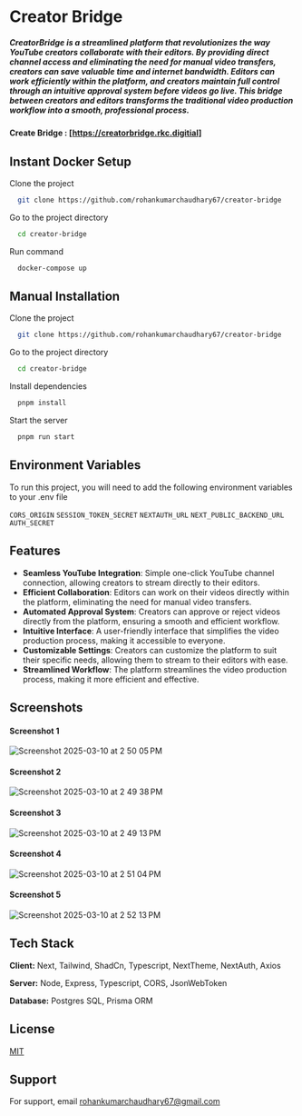 # **Creator Bridge**

##### CreatorBridge is a streamlined platform that revolutionizes the way YouTube creators collaborate with their editors. By providing direct channel access and eliminating the need for manual video transfers, creators can save valuable time and internet bandwidth. Editors can work efficiently within the platform, and creators maintain full control through an intuitive approval system before videos go live. This bridge between creators and editors transforms the traditional video production workflow into a smooth, professional process.

#### Create Bridge : [https://creatorbridge.rkc.digitial]


## Instant Docker Setup

Clone the project

```bash
  git clone https://github.com/rohankumarchaudhary67/creator-bridge
```

Go to the project directory

```bash
  cd creator-bridge
```

Run command

```bash
  docker-compose up
```

## Manual Installation

Clone the project

```bash
  git clone https://github.com/rohankumarchaudhary67/creator-bridge
```

Go to the project directory

```bash
  cd creator-bridge
```

Install dependencies

```bash
  pnpm install
```

Start the server

```bash
  pnpm run start
```

## Environment Variables

To run this project, you will need to add the following environment variables to your .env file

`CORS_ORIGIN`
`SESSION_TOKEN_SECRET`
`NEXTAUTH_URL`
`NEXT_PUBLIC_BACKEND_URL`
`AUTH_SECRET`


## Features

- **Seamless YouTube Integration**: Simple one-click YouTube channel connection, allowing creators to stream directly to their editors.
- **Efficient Collaboration**: Editors can work on their videos directly within the platform, eliminating the need for manual video transfers.
- **Automated Approval System**: Creators can approve or reject videos directly from the platform, ensuring a smooth and efficient workflow.
- **Intuitive Interface**: A user-friendly interface that simplifies the video production process, making it accessible to everyone.
- **Customizable Settings**: Creators can customize the platform to suit their specific needs, allowing them to stream to their editors with ease.
- **Streamlined Workflow**: The platform streamlines the video production process, making it more efficient and effective.

## Screenshots

#### **Screenshot 1**

![Screenshot 2025-03-10 at 2 50 05 PM](https://github.com/user-attachments/assets/5a86e5a5-d986-4f7b-8714-cfbf1a36e42d)

#### **Screenshot 2**

![Screenshot 2025-03-10 at 2 49 38 PM](https://github.com/user-attachments/assets/1f29e06b-a56b-4ad2-8466-3b758e672fd7)

#### **Screenshot 3**

![Screenshot 2025-03-10 at 2 49 13 PM](https://github.com/user-attachments/assets/b9f05587-7b98-4d62-ac53-7dc03b2030ff)

#### **Screenshot 4**

![Screenshot 2025-03-10 at 2 51 04 PM](https://github.com/user-attachments/assets/d11095c4-fd76-4cb8-92c1-8561ee7f26cc)

#### **Screenshot 5**

![Screenshot 2025-03-10 at 2 52 13 PM](https://github.com/user-attachments/assets/8001a042-5f82-4e16-942e-f5dbe2578599)

## Tech Stack

**Client:** Next, Tailwind, ShadCn, Typescript, NextTheme, NextAuth, Axios

**Server:** Node, Express, Typescript, CORS, JsonWebToken

**Database:** Postgres SQL, Prisma ORM


## License

[MIT](https://choosealicense.com/licenses/mit/)

## Support

For support, email rohankumarchaudhary67@gmail.com
